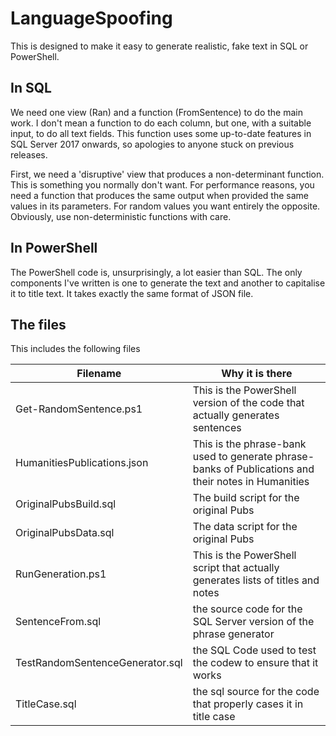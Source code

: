 # LanguageSpoofing


This is designed to make it easy to generate realistic, fake text in SQL or PowerShell.

## In SQL
We need one view (Ran) and a function (FromSentence) to do the main work. I don't mean a function to do each column, but one, with a suitable input, to do all text fields. This function uses some up-to-date features in SQL Server 2017 onwards, so apologies to anyone stuck on previous releases.

First, we need a 'disruptive' view that produces a non-determinant function. This is something you normally don't want. For performance reasons, you need a function that produces the same output when provided the same values in its parameters. For random values you want entirely the opposite. Obviously, use non-deterministic functions with care.

## In PowerShell

The PowerShell code is, unsurprisingly, a lot easier than SQL. The only components I've written is one to generate the text and another to capitalise it to title text. It takes exactly the same format of JSON file.

## The files

This includes the following files

| Filename  | Why it is there|
| ------------- | ------------- |
| Get-RandomSentence.ps1 | This is the PowerShell  version of the code that actually generates sentences |
| HumanitiesPublications.json | This is the phrase-bank used to generate phrase-banks of Publications and their notes in Humanities |
| OriginalPubsBuild.sql |  The build script for the original Pubs |
| OriginalPubsData.sql | The data script for the original Pubs |
| RunGeneration.ps1 |  This is the PowerShell script that actually generates lists of titles and notes |
| SentenceFrom.sql | the source code for the SQL Server version of the phrase generator |
| TestRandomSentenceGenerator.sql | the SQL Code used to test the codew to ensure that it works |
| TitleCase.sql | the sql source for the code that properly cases it in title case |
